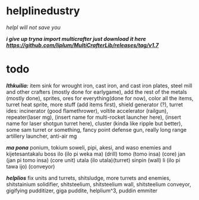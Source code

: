 # helplinedustry
*helpl will not save you*

***i give up tryna import multicrafter just download it here https://github.com/liplum/MultiCrafterLib/releases/tag/v1.7***
# todo

***Ithkuilia:***
item sink for wrought iron, cast iron, and cast iron plates,
steel mill and other crafters (mostly done for earlygame), 
add the rest of the metals (mostly done), 
sprites, 
ores for everything(done for now), 
color all the items, 
turret heat sprite, 
more stuff (add items first),
shield generator (?),
turret ides: incinerator (good flamethrower), voltite accelerator (railgun), repeater(laser mg), (insert name for multi-rocket launcher here), (insert name for laser shotgun turret here), cluster (kinda like ripple but better), some sam turret or something, fancy point defense gun, really long range artillery launcher, anti-air mg

***ma pona***
ponium, tokium
soweli, pipi, akesi, and waso enemies and kijetesantakalu boss
ilo (ilo pi weka ma) (drill)
tomo (tomo insa) (core)
jan (jan pi tomo insa) (core unit)
utala (ilo utala)(turret)
sinpin (wall)
li (ilo pi tawa ijo) (conveyor)

***helplios***
fix units and turrets, shitsludge, more turrets and enemies, shitstainium solidifier, shitsteelium, shitsteelium wall, shitsteelium conveyor, gigifying pudditizer, giga puddite, helplium^3, puddin emmiter
